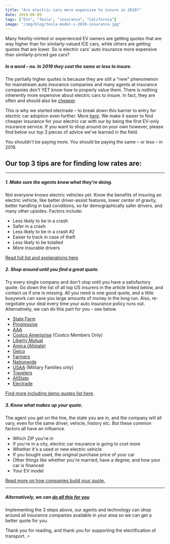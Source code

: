 ```yaml
---
title: "Are electric cars more expensive to insure in 2019?"
date: 2019-06-09
tags: ["EVs", "Tesla", "insurance", "California"]
image: "/img/blog/tesla-model-s-2019-insurance.jpg"
---
```




Many freshly-minted or experienced EV owners are getting quotes that are way higher than for similarly-valued ICE cars, while others are getting quotes that are lower. So is electric cars' auto insurance more expensive than similarly-priced gas cars?

##### In a word – no. In 2019 they cost the same or less to insure. 

The partially higher quotes is because they are still a "new" phenomenon for mainstream auto insurance companies and many agents at insurance companies don't YET know how to properly value them. There is nothing inherently more expensive about electric cars to insure. In fact, they are often and should also be [cheaper](https://electrade.app/blog/why-electric-vehicle-insurance/).

This is why we started electrade – to break down this barrier to entry for electric car adoption even further. More [here](https://electrade.app/why-electrade). We make it easier to find cheaper insurance for your electric car with our by being the first EV-only insurance service. If you want to shop around on your own however, please find below our top 3 pieces of advice we've learned in the field.

You shouldn't be paying more. You should be paying the same – or less – in 2019.

## Our top 3 tips are for finding low rates are:

------

##### 1. Make sure the agents know what they're doing.
Not everyone knows electric vehicles yet. Know the benefits of insuring an electric vehicle, like better driver-assist features, lower center of gravity, better handling in bad conditions, so far demographically safer drivers, and many other upsides. Factors include:

* Less likely to be in a crash
* Safer in a crash
* Less likely to be in a crash #2
* Easier to track in case of theft
* Less likely to be totalled
* More insurable drivers

[Read full list and explanations here](https://electrade.app/blog/why-electric-vehicle-insurance/).

##### 2. Shop around until you find a great quote. 
Try every single company and don't stop until you have a satisfactory quote. Go down the list of all top US insurers in the article linked below, and contact us if one is missing.  All you need is one good quote, and a little busywork can save you large amounts of money in the long run. Also, re-negotiate your deal every time your auto insurance policy runs out. Alternatively, we can do this part for you – see below.

* [State Farm](https://statefarm.com)
* [Progressive](https://progressive.com)
* [AAA](https://aaa.com)
* [Costco Ameriprise](https://www.costco.com/auto-home-insurance-services.html) (Costco Members Only)
* [Liberty Mutual](https://libertymutual.com)
* [Amica (Allstate)](https://amica.com)
* [Geico](https://geico.com)
* [Farmers](https://farmers.com)
* [Nationwide](https://www.nationwide.com/)
* [USAA](https://usaa.com) (Military Families only)
* [Travelers](https://travelers.com)
* [AllState](https://www.allstate.com/)
* [Electrade](https://electrade.app)

[Find more including demo quotes list here](https://electrade.app/blog/best-electric-auto-insurance-companies-in-2019/).

##### 3. Know what makes up your quote. 
The agent you get on the line, the state you are in, and the company will all vary, even for the same driver, vehicle, history etc. But these common factors all have an influence. 

* Which ZIP you're in
* If you're in a city, electric car insurance is going to cost more
* Whether it's a used or new electric vehicle
* If you bought used, the original purchase price of your car
* Other things like whether you're married, have a degree, and how your car is financed
* Your EV model

[Read more on how companies build your quote.](https://electrade.app/blog/how-insurance-companies-price-electric-car-insurance/)

----

##### Alternatively, we can [do all this for you](https://electrade.app/quote) 
Implementing the 3 steps above, our agents and technology can shop around all insurance companies available in your area so we can get a better quote for you.

Thank you for reading, and thank you for supporting the electification of transport. ⚡️